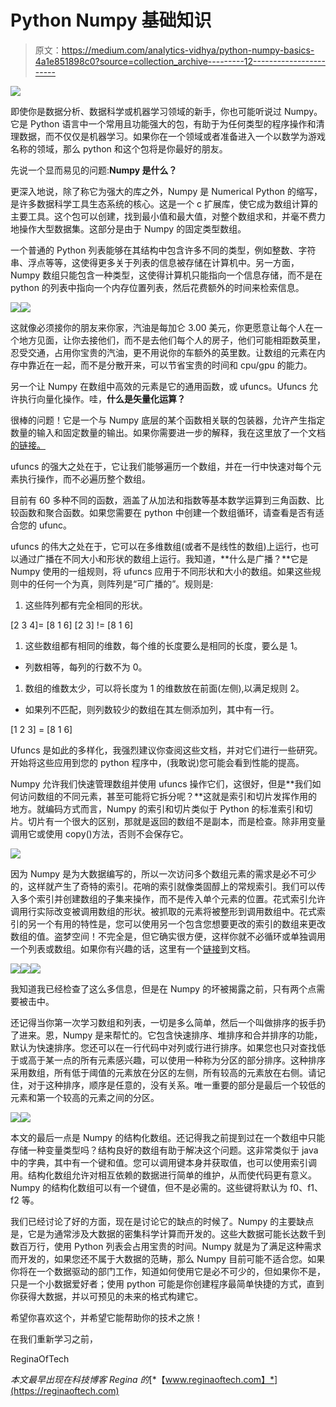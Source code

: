 # Python Numpy 基础知识

> 原文：<https://medium.com/analytics-vidhya/python-numpy-basics-4a1e851898c0?source=collection_archive---------12----------------------->

![](img/eec6f56966c6bd1afd68cdb01cc633c9.png)

即使你是数据分析、数据科学或机器学习领域的新手，你也可能听说过 Numpy。它是 Python 语言中一个常用且功能强大的包，有助于为任何类型的程序操作和清理数据，而不仅仅是机器学习。如果你在一个领域或者准备进入一个以数学为游戏名称的领域，那么 python 和这个包将是你最好的朋友。

先说一个显而易见的问题:**Numpy 是什么？**

更深入地说，除了称它为强大的库之外，Numpy 是 Numerical Python 的缩写，是许多数据科学工具生态系统的核心。这是一个 c 扩展库，使它成为数组计算的主要工具。这个包可以创建，找到最小值和最大值，对整个数组求和，并毫不费力地操作大型数据集。这部分是由于 Numpy 的固定类型数组。

一个普通的 Python 列表能够在其结构中包含许多不同的类型，例如整数、字符串、浮点等等，这使得更多关于列表的信息被存储在计算机中。另一方面，Numpy 数组只能包含一种类型，这使得计算机只能指向一个信息存储，而不是在 python 的列表中指向一个内存位置列表，然后花费额外的时间来检索信息。

![](img/f38df882d9f72118de9cb9388d76f796.png)![](img/d29f62f4cc10fff4b52491f0b3e16197.png)

这就像必须接你的朋友来你家，汽油是每加仑 3.00 美元，你更愿意让每个人在一个地方见面，让你去接他们，而不是去他们每个人的房子，他们可能相距数英里，忍受交通，占用你宝贵的汽油，更不用说你的车额外的英里数。让数组的元素在内存中靠近在一起，而不是分散开来，可以节省宝贵的时间和 cpu/gpu 的能力。

另一个让 Numpy 在数组中高效的元素是它的通用函数，或 ufuncs。Ufuncs 允许执行向量化操作。哇，**什么是矢量化运算？**

很棒的问题！它是一个与 Numpy 底层的某个函数相关联的包装器，允许产生指定数量的输入和固定数量的输出。如果你需要进一步的解释，我在这里放了一个文档[的链接。](https://docs.scipy.org/doc/numpy/reference/ufuncs.html)

ufuncs 的强大之处在于，它让我们能够遍历一个数组，并在一行中快速对每个元素执行操作，而不必遍历整个数组。

目前有 60 多种不同的函数，涵盖了从加法和指数等基本数学运算到三角函数、比较函数和聚合函数。如果您需要在 python 中创建一个数组循环，请查看是否有适合您的 ufunc。

ufuncs 的伟大之处在于，它可以在多维数组(或者不是线性的数组)上运行，也可以通过广播在不同大小和形状的数组上运行。我知道，**什么是广播？**它是 Numpy 使用的一组规则，将 ufuncs 应用于不同形状和大小的数组。如果这些规则中的任何一个为真，则阵列是“可广播的”。规则是:

1.  这些阵列都有完全相同的形状。

[2 3 4]= [8 1 6] [2 3] != [8 1 6]

1.  这些数组都有相同的维数，每个维的长度要么是相同的长度，要么是 1。

*   列数相等，每列的行数不为 0。

1.  数组的维数太少，可以将长度为 1 的维数放在前面(左侧),以满足规则 2。

*   如果列不匹配，则列数较少的数组在其左侧添加列，其中有一行。

[1 2 3] = [8 1 6]

Ufuncs 是如此的多样化，我强烈建议你查阅这些文档，并对它们进行一些研究。开始将这些应用到您的 python 程序中，(我敢说)您可能会看到性能的提高。

Numpy 允许我们快速管理数组并使用 ufuncs 操作它们，这很好，但是**我们如何访问数组的不同元素，甚至可能将它拆分呢？**这就是索引和切片发挥作用的地方。就编码方式而言，Numpy 的索引和切片类似于 Python 的标准索引和切片。切片有一个很大的区别，那就是返回的数组不是副本，而是检查。除非用变量调用它或使用 copy()方法，否则不会保存它。

![](img/4f921a153568f609fa43adaff5713ce5.png)

因为 Numpy 是为大数据编写的，所以一次访问多个数组元素的需求是必不可少的，这样就产生了奇特的索引。花哨的索引就像类固醇上的常规索引。我们可以传入多个索引并创建数组的子集来操作，而不是传入单个元素的位置。花式索引允许调用行实际改变被调用数组的形状。被抓取的元素将被整形到调用数组中。花式索引的另一个有用的特性是，您可以使用另一个包含您想要更改的索引的数组来更改数组的值。盗梦空间！不完全是，但它确实很方便，这样你就不必循环或单独调用一个列表或数组。如果你有兴趣的话，这里有一个[链接](https://docs.scipy.org/doc/numpy-1.15.1/reference/generated/numpy.sort.html)到文档。

![](img/d1b0c110a2ac8d7fb8f87f73298e24bd.png)![](img/309c781a070d6a42d99879860c2d17e7.png)![](img/7724b21f0f48d0639c11132ab6f20a33.png)

我知道我已经检查了这么多信息，但是在 Numpy 的坏被揭露之前，只有两个点需要被击中。

还记得当你第一次学习数组和列表，一切是多么简单，然后一个叫做排序的扳手扔了进来。恩，Numpy 是来帮忙的。它包含快速排序、堆排序和合并排序的功能，默认为快速排序。您还可以在一行代码中对列或行进行排序。如果您也只对查找低于或高于某一点的所有元素感兴趣，可以使用一种称为分区的部分排序。这种排序采用数组，所有低于阈值的元素放在分区的左侧，所有较高的元素放在右侧。请记住，对于这种排序，顺序是任意的，没有关系。唯一重要的部分是最后一个较低的元素和第一个较高的元素之间的分区。

![](img/b26ef8d30351273c9fdc6ad4cee8bbdd.png)![](img/5d8cba86ff25e312d9f418e5a1ba6f81.png)

本文的最后一点是 Numpy 的结构化数组。还记得我之前提到过在一个数组中只能存储一种变量类型吗？结构良好的数组有助于解决这个问题。这非常类似于 java 中的字典，其中有一个键和值。您可以调用键本身并获取值，也可以使用索引调用。结构化数组允许对相互依赖的数据进行简单的维护，从而使代码更有意义。Numpy 的结构化数组可以有一个键值，但不是必需的。这些键将默认为 f0、f1、f2 等。

我们已经讨论了好的方面，现在是讨论它的缺点的时候了。Numpy 的主要缺点是，它是为通常涉及大数据的密集科学计算而开发的。这些大数据可能长达数千到数百万行，使用 Python 列表会占用宝贵的时间。Numpy 就是为了满足这种需求而开发的，如果您还不属于大数据的范畴，那么 Numpy 目前可能不适合您。如果你将在一个数据驱动的部门工作，知道如何使用它是必不可少的，但如果你不是，只是一个小数据爱好者；使用 python 可能是你创建程序最简单快捷的方式，直到你获得大数据，并以可预见的未来的格式构建它。

希望你喜欢这个，并希望它能帮助你的技术之旅！

在我们重新学习之前，

ReginaOfTech

*本文最早出现在科技博客 Regina 的*[*【www.reginaoftech.com】*](https://reginaoftech.com)